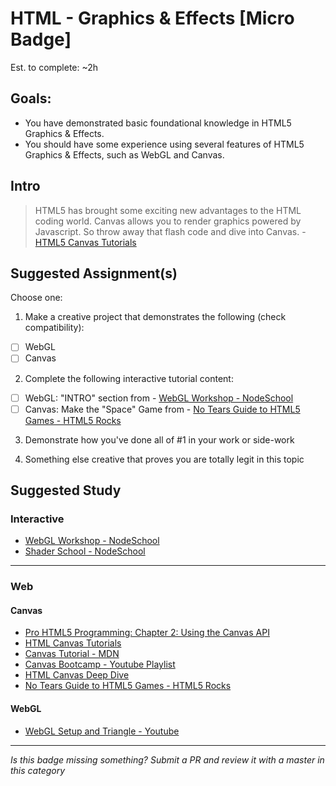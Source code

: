 HTML - Graphics & Effects [Micro Badge]
=======================================

Est. to complete: ~2h


Goals:
------

- You have demonstrated basic foundational knowledge in HTML5 Graphics & Effects.
- You should have some experience using several features of HTML5 Graphics & Effects, such as WebGL and Canvas.


Intro
-----

> HTML5 has brought some exciting new advantages to the HTML coding world. Canvas allows you to render graphics powered by Javascript. So throw away that flash code and dive into Canvas.  - [HTML5 Canvas Tutorials](http://www.html5canvastutorials.com/)


Suggested Assignment(s)
-----------------------

Choose one:

1) Make a creative project that demonstrates the following (check compatibility):  
- [ ] WebGL
- [ ] Canvas

2) Complete the following interactive tutorial content:
- [ ] WebGL: "INTRO" section from - [WebGL Workshop - NodeSchool](https://github.com/stackgl/webgl-workshop)
- [ ] Canvas: Make the "Space" Game from - [No Tears Guide to HTML5 Games - HTML5 Rocks](http://www.html5rocks.com/en/tutorials/canvas/notearsgame/)
 
3) Demonstrate how you've done all of #1 in your work or side-work

4) Something else creative that proves you are totally legit in this topic


Suggested Study
---------------

### Interactive

- [WebGL Workshop - NodeSchool](https://github.com/stackgl/webgl-workshop)
- [Shader School - NodeSchool](https://github.com/stackgl/shader-school)


-----


### Web 

#### Canvas

  - [Pro HTML5 Programming: Chapter 2: Using the Canvas API](http://apress.jensimmons.com/v5/pro-html5-programming/ch2.html)
  - [HTML Canvas Tutorials](http://www.html5canvastutorials.com/)
  - [Canvas Tutorial - MDN](https://developer.mozilla.org/en-US/docs/Web/API/Canvas_API/Tutorial?redirectlocale=en-US&re-assessingedirectslug=Canvas_tutorial)
  - [Canvas Bootcamp - Youtube Playlist](https://www.youtube.com/playlist?list=PLlkGN-8wjPHWYT_00xdUibDPfHZ3Zm8i3)
  - [HTML Canvas Deep Dive](http://joshondesign.com/p/books/canvasdeepdive/toc.html)
  - [No Tears Guide to HTML5 Games - HTML5 Rocks](http://www.html5rocks.com/en/tutorials/canvas/notearsgame/)

#### WebGL

  - [WebGL Setup and Triangle - Youtube](https://www.youtube.com/watch?v=kB0ZVUrI4Aw)


-----

*Is this badge missing something? Submit a PR and review it with a master in this category*
